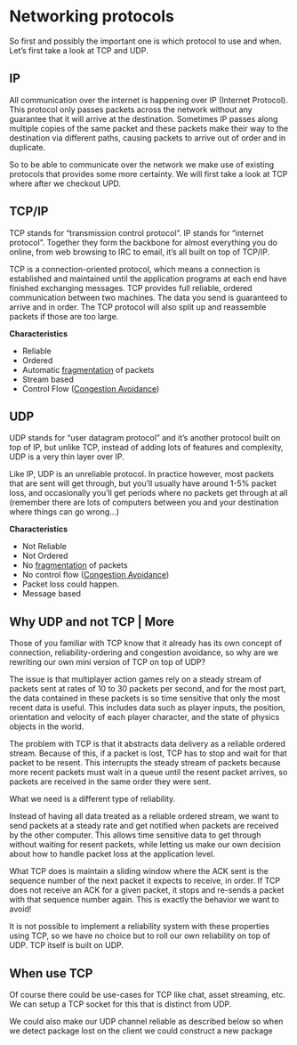 # Networking protocols

So first and possibly the important one is which protocol to use and when. Let’s first take a look at TCP and UDP.

## IP
All communication over the internet is happening over IP (Internet Protocol). 
This protocol only passes packets across the network without any guarantee that it will arrive at the destination. 
Sometimes IP passes along multiple copies of the same packet and these packets make their way to the destination via different paths, causing packets to arrive out of order and in duplicate.

So to be able to communicate over the network we make use of existing protocols that provides some more certainty. 
We will first take a look at TCP where after we checkout UPD.

## TCP/IP
TCP stands for “transmission control protocol”. IP stands for “internet protocol”. 
Together they form the backbone for almost everything you do online, from web browsing to IRC to email, it’s all built on top of TCP/IP.

TCP is a connection-oriented protocol, which means a connection is established and maintained until the application programs at each end have finished exchanging messages. 
TCP provides full reliable, ordered communication between two machines. The data you send is guaranteed to arrive and in order. 
The TCP protocol will also split up and reassemble packets if those are too large.

**Characteristics**
- Reliable
- Ordered
- Automatic [fragmentation](fragmentation.md) of packets
- Stream based
- Control Flow ([Congestion Avoidance](congestion_avoidence/congestion_avoidance.md))
 
## UDP
UDP stands for “user datagram protocol” and it’s another protocol built on top of IP, but unlike TCP, instead of adding lots of features and complexity, UDP is a very thin layer over IP.

Like IP, UDP is an unreliable protocol. In practice however, most packets that are sent will get through, but you’ll usually have around 1-5% packet loss, and occasionally you’ll get periods where no packets get through at all (remember there are lots of computers between you and your destination where things can go wrong…)

**Characteristics**
- Not Reliable
- Not Ordered
- No [fragmentation](fragmentation.md) of packets
- No control flow ([Congestion Avoidance](congestion_avoidence/congestion_avoidance.md))
- Packet loss could happen.
- Message based

## Why UDP and not TCP | More
Those of you familiar with TCP know that it already has its own concept of connection, reliability-ordering and congestion avoidance, so why are we rewriting our own mini version of TCP on top of UDP?

The issue is that multiplayer action games rely on a steady stream of packets sent at rates of 10 to 30 packets per second, and for the most part, the data contained in these packets is so time sensitive that only the most recent data is useful. 
This includes data such as player inputs, the position, orientation and velocity of each player character, and the state of physics objects in the world.

The problem with TCP is that it abstracts data delivery as a reliable ordered stream. Because of this, if a packet is lost, TCP has to stop and wait for that packet to be resent.
This interrupts the steady stream of packets because more recent packets must wait in a queue until the resent packet arrives, so packets are received in the same order they were sent.

What we need is a different type of reliability.

Instead of having all data treated as a reliable ordered stream, we want to send packets at a steady rate and get notified when packets are received by the other computer.
This allows time sensitive data to get through without waiting for resent packets, while letting us make our own decision about how to handle packet loss at the application level.

What TCP does is maintain a sliding window where the ACK sent is the sequence number of the next packet it expects to receive, in order. If TCP does not receive an ACK for a given packet, it stops and re-sends a packet with that sequence number again. This is exactly the behavior we want to avoid!

It is not possible to implement a reliability system with these properties using TCP, so we have no choice but to roll our own reliability on top of UDP. TCP itself is built on UDP.

## When use TCP
Of course there could be use-cases for TCP like chat, asset streaming, etc. We can setup a TCP socket for this that is distinct from UDP.

We could also make our UDP channel reliable as described below so when we detect package lost on the client we could construct a new package    
